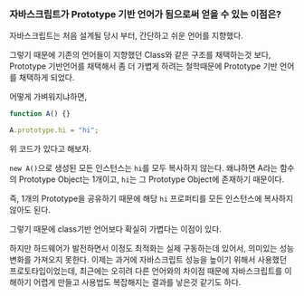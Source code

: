 ### 자바스크립트가 Prototype 기반 언어가 됨으로써 얻을 수 있는 이점은?

자바스크립트는 처음 설계될 당시 부터, 간단하고 쉬운 언어를 지향했다.

그렇기 때문에 기존의 언어들이 지향했던 Class와 같은 구조를 채택하는것 보다, Prototype 기반언어를 채택해서 좀 더 가볍게 하려는 철학때문에 Prototype 기반 언어를 채택하게 되었다.

어떻게 가벼워지냐하면,

```js
function A() {}

A.prototype.hi = "hi";
```

위 코드가 있다고 해보자.

`new A()`으로 생성된 모든 인스턴스는 `hi`를 모두 복사하지 않는다.
왜냐하면 A라는 함수의 Prototype Object는 1개이고, `hi`는 그 Prototype Object에 존재하기 때문이다.

즉, 1개의 Prototype을 공유하기 때문에 해당 `hi` 프로퍼티를 모든 인스턴스에 복사하지 않아도 된다.

그렇기 때문에 class기반 언어보다 확실히 가볍다는 이점이 있다.

하지만 하드웨어가 발전하면서 이정도 최적화는 실제 구동하는데 있어서, 의미있는 성능 변화를 가져오지 못한다.
이제는 과거에 자바스크립트 성능을 높이기 위해서 사용했던 프로토타입이었는데,
최근에는 오히려 다른 언어와의 차이점 때문에 자바스크립트를 이해하기 어렵게 만들고 사용법도 복잡해지는 결과를 낳은것 같기도 하다.
